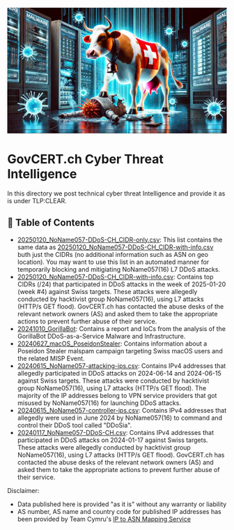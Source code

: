 ![](images/swiss-cybercow.png)

# GovCERT.ch Cyber Threat Intelligence
In this directory we post technical cyber threat Intelligence and provide it as is under TLP:CLEAR.

##  📗 Table of Contents

* [20250120_NoName057-DDoS-CH_CIDR-only.csv](20250120_NoName057-DDoS-CH_CIDR-only.csv): This list contains the same data as [20250120_NoName057-DDoS-CH_CIDR-with-info.csv](20250120_NoName057-DDoS-CH_CIDR-with-info.csv) buth just the CIDRs (no additional information such as ASN on geo location). You may want to use this list in an automated manner for temporarily blocking and mitigiating NoName057(16) L7 DDoS attacks.
* [20250120_NoName057-DDoS-CH_CIDR-with-info.csv](20250120_NoName057-DDoS-CH_CIDR-with-info.csv): Contains top CIDRs (/24) that participated in DDoS attacks in the week of 2025-01-20 (week #4) against Swiss targets. These attacks were allegedly conducted by hacktivist group NoName057(16), using L7 attacks (HTTP/s GET flood). GovCERT.ch has contacted the abuse desks of the relevant network owners (AS) and asked them to take the appropriate actions to prevent further abuse of their service.
* [20241010_GorillaBot](20241010_GorillaBot): Contains a report and IoCs from the analysis of the GorillaBot DDoS-as-a-Service Malware and Infrastructure.
* [20240627_macOS_PoseidonStealer](20240627_macOS_PoseidonStealer): Contains information about a Poseidon Stealer malspam campaign targeting Swiss macOS users and the related MISP Event. 
* [20240615_NoName057-attacking-ips.csv](20240615_NoName057-attacking-ips.csv): Contains IPv4 addresses that allegedly participated in DDoS attacks on 2024-06-14 and 2024-06-15 against Swiss targets. These attacks were conducted by hacktivist group NoName057(16), using L7 attacks (HTTP/s GET flood). The majority of the IP addresses belong to VPN service providers that got misused by NoName057(16) for launching DDoS attacks.
* [20240615_NoName057-controller-ips.csv](20240615_NoName057-controller-ips.csv): Contains IPv4 addresses that allegedly were used in June 2024 by NoName057(16) to command and control their DDoS tool called "DDoSia".
* [20240117_NoName057-DDoS-CH.csv](20240117_NoName057-DDoS-CH.csv): Contains IPv4 addresses that participated in DDoS attacks on 2024-01-17 against Swiss targets. These attacks were allegedly conducted by hacktivist group NoName057(16), using L7 attacks (HTTP/s GET flood). GovCERT.ch has contacted the abuse desks of the relevant network owners (AS) and asked them to take the appropriate actions to prevent further abuse of their service.


Disclaimer:

* Data published here is provided "as it is" without any warranty or liability
* AS number, AS name and country code for published IP addresses has been provided by Team Cymru's  [IP to ASN Mapping Service](https://www.team-cymru.com/ip-asn-mapping)

